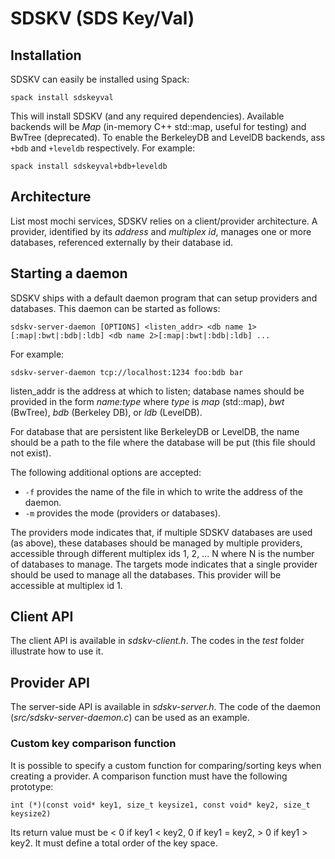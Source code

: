 # SDSKV (SDS Key/Val)

## Installation

SDSKV can easily be installed using Spack:

`spack install sdskeyval`

This will install SDSKV (and any required dependencies). 
Available backends will be _Map_ (in-memory C++ std::map, useful for testing)
and BwTree (deprecated). To enable the BerkeleyDB and LevelDB backends,
ass `+bdb` and `+leveldb` respectively. For example:

`spack install sdskeyval+bdb+leveldb`

## Architecture

List most mochi services, SDSKV relies on a client/provider architecture.
A provider, identified by its _address_ and _multiplex id_, manages one or more
databases, referenced externally by their database id.

## Starting a daemon

SDSKV ships with a default daemon program that can setup providers and
databases. This daemon can be started as follows:

`sdskv-server-daemon [OPTIONS] <listen_addr> <db name 1>[:map|:bwt|:bdb|:ldb] <db name 2>[:map|:bwt|:bdb|:ldb] ...`

For example:

`sdskv-server-daemon tcp://localhost:1234 foo:bdb bar`

listen_addr is the address at which to listen; database names should be provided in the form
_name:type_ where _type_ is _map_ (std::map), _bwt_ (BwTree), _bdb_ (Berkeley DB), or _ldb_ (LevelDB).

For database that are persistent like BerkeleyDB or LevelDB, the name should be a path to the
file where the database will be put (this file should not exist).

The following additional options are accepted:

* `-f` provides the name of the file in which to write the address of the daemon.
* `-m` provides the mode (providers or databases).

The providers mode indicates that, if multiple SDSKV databases are used (as above),
these databases should be managed by multiple providers, accessible through 
different multiplex ids 1, 2, ... N where N is the number of databases
to manage. The targets mode indicates that a single provider should be used to
manage all the databases. This provider will be accessible at multiplex id 1.

## Client API

The client API is available in _sdskv-client.h_.
The codes in the _test_ folder illustrate how to use it.

## Provider API

The server-side API is available in _sdskv-server.h_.
The code of the daemon (_src/sdskv-server-daemon.c_) can be used as an example.

### Custom key comparison function

It is possible to specify a custom function for comparing/sorting keys
when creating a provider. A comparison function must have the following prototype:

`int (*)(const void* key1, size_t keysize1, const void* key2, size_t keysize2)`

Its return value must be < 0 if key1 < key2, 0 if key1 = key2, > 0 if key1 > key2.
It must define a total order of the key space.
